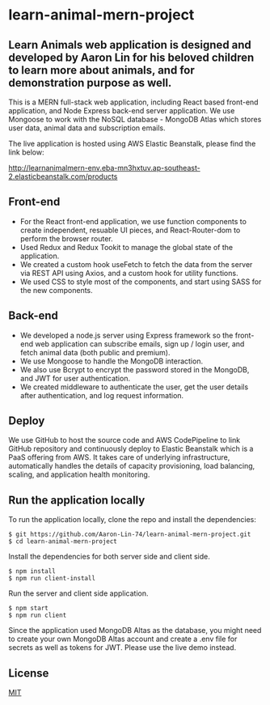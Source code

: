 # learn-animal-mern-project

## Learn Animals web application is designed and developed by Aaron Lin for his beloved children to learn more about animals, and for demonstration purpose as well.

This is a MERN full-stack web application, including React based front-end application, and Node Express back-end server application. We use Mongoose to work with the NoSQL database - MongoDB Atlas which stores user data, animal data and subscription emails.

The live application is hosted using AWS Elastic Beanstalk, please find the link below:

http://learnanimalmern-env.eba-mn3hxtuv.ap-southeast-2.elasticbeanstalk.com/products

## Front-end

- For the React front-end application, we use function components to create independent, resuable UI pieces, and React-Router-dom to perform the browser router.
- Used Redux and Redux Tookit to manage the global state of the application.
- We created a custom hook useFetch to fetch the data from the server via REST API using Axios, and a custom hook for utility functions.
- We used CSS to style most of the components, and start using SASS for the new components.

## Back-end

- We developed a node.js server using Express framework so the front-end web application can subscribe emails, sign up / login user, and fetch animal data (both public and premium).
- We use Mongoose to handle the MongoDB interaction.
- We also use Bcrypt to encrypt the password stored in the MongoDB, and JWT for user authentication.
- We created middleware to authenticate the user, get the user details after authentication, and log request information.

## Deploy

We use GitHub to host the source code and AWS CodePipeline to link GitHub repository and continuously deploy to Elastic Beanstalk which is a PaaS offering from AWS. It takes care of underlying infrastructure, automatically handles the details of capacity provisioning, load balancing, scaling, and application health monitoring.

## Run the application locally
To run the application locally, clone the repo and install the dependencies:
```console
$ git https://github.com/Aaron-Lin-74/learn-animal-mern-project.git
$ cd learn-animal-mern-project
```
Install the dependencies for both server side and client side.
```console
$ npm install
$ npm run client-install
```
Run the server and client side application.
```console
$ npm start
$ npm run client
```
Since the application used MongoDB Altas as the database, you might need to create your own MongoDB Altas account and create a .env file for secrets as well as tokens for JWT. 
Please use the live demo instead.

## License

  [MIT](LICENSE)
